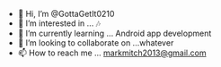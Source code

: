 - 👋 Hi, I’m @GottaGetIt0210
- 👀 I’m interested in ... 🎶
- 🌱 I’m currently learning ... Android app development 
- 💞️ I’m looking to collaborate on ...whatever
- 📫 How to reach me ... markmitch2013@gmail.com

<!---
GottaGetIt0210/GottaGetIt0210 is a ✨ special ✨ repository because its `README.md` (this file) appears on your GitHub profile.
You can click the Preview link to take a look at your changes.
--->
